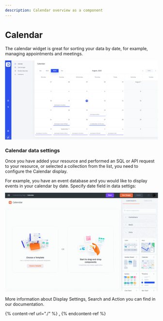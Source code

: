 ```yaml
---
description: Calendar overview as a component
---
```


# Calendar

The calendar widget is great for sorting your data by date, for example, managing appointments and meetings.

![](<../../../../.gitbook/assets/image (667).png>)

### Calendar data settings

Once you have added your resource and performed an SQL or API request to your resource, or selected a collection from the list, you need to configure the Calendar display.

For example, you have an event database and you would like to display events in your calendar by date. Specify date field in data settigs:

![](<../../../../.gitbook/assets/GIF (226).gif>)

More information about Display Settings, Search and Action you can find in our documentation.

{% content-ref url="./" %}
[.](./)
{% endcontent-ref %}
